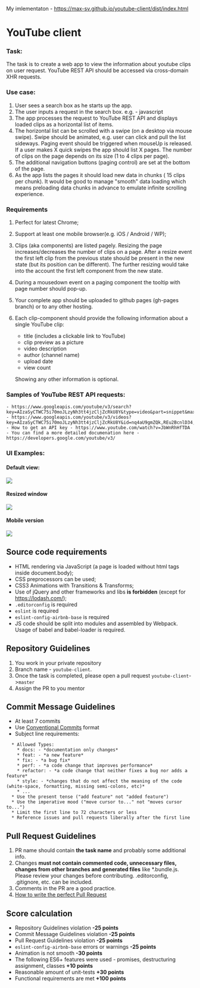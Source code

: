 My imlementaton - https://max-sv.github.io/youtube-client/dist/index.html
# YouTube client

### Task:
The task is to create a web app to view the information about youtube clips on user request.
YouTube REST API should be accessed via cross-domain XHR requests.

### Use case:
1. User sees a search box as he starts up the app.
2. The user inputs a request in the search box. e.g. - javascript  
3. The app processes the request to YouTube REST API and displays loaded clips as a horizontal list of items.
4. The horizontal list can be scrolled with a swipe (on a desktop via mouse swipe). Swipe should be animated, e.g. user can click and pull the list sideways. Paging event should be triggered when mouseUp is released. If a user makes X quick swipes the app should list X pages. The number of clips on the page depends on its size (1 to 4 clips per page).      
5. The additional navigation buttons (paging control) are set at the bottom of the page.  
6. As the app lists the pages it should load new data in chunks ( 15 clips per chunk). It would be good to manage "smooth" data loading which means preloading data chunks in advance to emulate infinite scrolling experience.

### Requirements
1. Perfect for latest Chrome;
2. Support at least one mobile browser(e.g. iOS / Android / WP);
3. Clips (aka components) are listed pagely. Resizing the page increases/decreases the number of clips on a page. After a resize event the first left clip from the previous state should be present in the new state (but its position can be different). The further resizing would take into the account the first left component from the new state.
4. During a mousedown event on a paging component the tooltip with page number should pop-up.
5. Your complete app should be uploaded to github pages (gh-pages branch) or to any other hosting.
6. Each clip-component should provide the following information about a single YouTube clip:
    - title (includes a clickable link to YouTube)
    - clip preview as a picture
    - video description
    - author (channel name)
    - upload date
    - view count

    Showing any other information is optional.
    
### Samples of YouTube REST API requests:
    - https://www.googleapis.com/youtube/v3/search?key=AIzaSyCTWC75i70moJLzyNh3tt4jzCljZcRkU8Y&type=video&part=snippet&maxResults=15&q=js
    - https://www.googleapis.com/youtube/v3/videos?key=AIzaSyCTWC75i70moJLzyNh3tt4jzCljZcRkU8Y&id=nq4aU9gmZQk,REu2BcnlD34,qbPTdW7KgOg&part=snippet,statistics
    - How to get an API key - https://www.youtube.com/watch?v=JbWnRhHfTDA
    - You can find a more detailed documenation here - https://developers.google.com/youtube/v3/

### UI Examples:
#### Default view:
![](https://i.imgur.com/W7CTv9X.png)

#### Resized window
![](https://i.imgur.com/U5QX7cA.png)

#### Mobile version
![](https://i.imgur.com/MIFv1sV.png)
    
## Source code requirements 
- HTML rendering via JavaScript (a page is loaded without html tags inside document.body);
- CSS preprocessors can be used; 
- CSS3 Animations with Transitions & Transforms;
- Use of jQuery and other frameworks and libs **is forbidden** (except for https://lodash.com/);
- `.editorconfig` is required
- `eslint` is required
- `eslint-config-airbnb-base` is required
-  JS code should be split into modules and assembled by Webpack. Usage of babel and babel-loader is required. 

## Repository Guidelines
1. You work in your private repository
2. Branch name - `youtube-client`.
3. Once the task is completed, please open a pull request `youtube-client`->`master`
4. Assign the PR to you mentor 

## Commit Message Guidelines
- At least 7 commits
- Use [Conventional Commits](https://www.conventionalcommits.org/en/v1.0.0-beta.2/ ) format
- Subject line requirements:
```
  * Allowed Types:
    * docs: - *documentation only changes*
    * feat: - *a new feature*
    * fix: - *a bug fix*
    * perf: - *a code change that improves performance*
    * refactor: - *a code change that neither fixes a bug nor adds a feature*
    * style: - *сhanges that do not affect the meaning of the code (white-space, formatting, missing semi-colons, etc)*
    * ...
  * Use the present tense ("add feature" not "added feature")
  * Use the imperative mood ("move cursor to..." not "moves cursor to...")
  * Limit the first line to 72 characters or less
  * Reference issues and pull requests liberally after the first line
```
## Pull Request Guidelines
1. PR name should contain **the task name** and probably some additional info.
2. Changes **must not contain commented code, unnecessary files, changes from other branches and generated files** like *.bundle.js. Please review your changes before contributing. .editorconfig, .gitignore, etc. can be included.
3. Comments in the PR are a good practice.
4. [How to write the perfect Pull Request](https://github.com/blog/1943-how-to-write-the-perfect-pull-request)

## Score calculation
- Repository Guidelines violation **-25 points**
- Commit Message Guidelines violation **-25 points**
- Pull Request Guidelines violation **-25 points**
- `eslint-config-airbnb-base` errors or warnings **-25 points**
- Animation is not smooth **-30 points** 
- The following ES6+ features were used - promises, destructuring assignment, classes **+10 points**
- Reasonable amount of unit-tests **+30 points**
- Functional requirements are met **+100 points**

